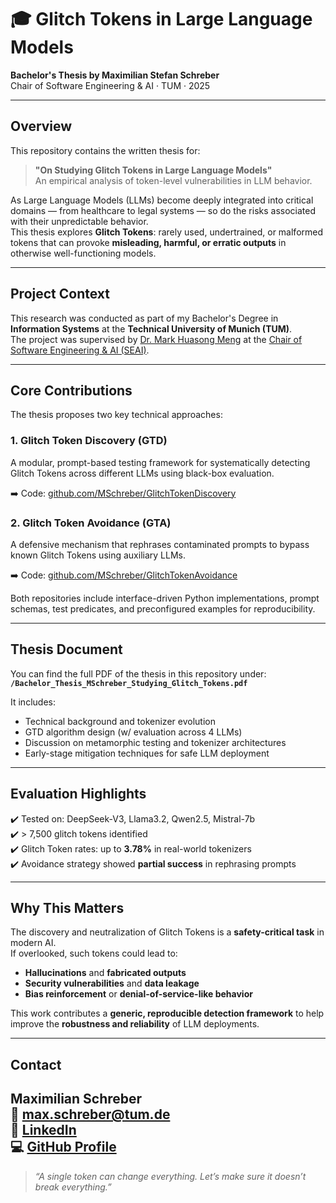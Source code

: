# 🎓 Glitch Tokens in Large Language Models

**Bachelor's Thesis by Maximilian Stefan Schreber**  
Chair of Software Engineering & AI · TUM · 2025

---

## Overview

This repository contains the written thesis for:

> **"On Studying Glitch Tokens in Large Language Models"**  
> An empirical analysis of token-level vulnerabilities in LLM behavior.

As Large Language Models (LLMs) become deeply integrated into critical domains — from healthcare to legal systems — so do the risks associated with their unpredictable behavior.  
This thesis explores **Glitch Tokens**: rarely used, undertrained, or malformed tokens that can provoke **misleading, harmful, or erratic outputs** in otherwise well-functioning models.

---

## Project Context

This research was conducted as part of my Bachelor's Degree in **Information Systems** at the **Technical University of Munich (TUM)**.  
The project was supervised by [Dr. Mark Huasong Meng](https://www.cs.cit.tum.de/seai/team/mark-huasong-meng/) at the [Chair of Software Engineering & AI (SEAI)](https://www.cs.cit.tum.de/seai/).

---

## Core Contributions

The thesis proposes two key technical approaches:

### 1. Glitch Token Discovery (GTD)  
A modular, prompt-based testing framework for systematically detecting Glitch Tokens across different LLMs using black-box evaluation.

➡️ Code: [github.com/MSchreber/GlitchTokenDiscovery](https://github.com/MSchreber/GlitchTokenDiscovery)

### 2. Glitch Token Avoidance (GTA)  
A defensive mechanism that rephrases contaminated prompts to bypass known Glitch Tokens using auxiliary LLMs.

➡️ Code: [github.com/MSchreber/GlitchTokenAvoidance](https://github.com/MSchreber/GlitchTokenAvoidance)

Both repositories include interface-driven Python implementations, prompt schemas, test predicates, and preconfigured examples for reproducibility.

---

## Thesis Document

You can find the full PDF of the thesis in this repository under:  
**`/Bachelor_Thesis_MSchreber_Studying_Glitch_Tokens.pdf`**

It includes:
- Technical background and tokenizer evolution
- GTD algorithm design (w/ evaluation across 4 LLMs)
- Discussion on metamorphic testing and tokenizer architectures
- Early-stage mitigation techniques for safe LLM deployment

---

## Evaluation Highlights

✔️ Tested on: DeepSeek-V3, Llama3.2, Qwen2.5, Mistral-7b  
✔️ > 7,500 glitch tokens identified  
✔️ Glitch Token rates: up to **3.78%** in real-world tokenizers  
✔️ Avoidance strategy showed **partial success** in rephrasing prompts

---

## Why This Matters

The discovery and neutralization of Glitch Tokens is a **safety-critical task** in modern AI.  
If overlooked, such tokens could lead to:
- **Hallucinations** and **fabricated outputs**
- **Security vulnerabilities** and **data leakage**
- **Bias reinforcement** or **denial-of-service-like behavior**

This work contributes a **generic, reproducible detection framework** to help improve the **robustness and reliability** of LLM deployments.

---

## Contact

Maximilian Schreber  
📧 max.schreber@tum.de  
🔗 [LinkedIn](https://www.linkedin.com/in/maximilian-stefan-schreber-209513299)  
💻 [GitHub Profile](https://github.com/MSchreber) 
---

> *“A single token can change everything. Let’s make sure it doesn’t break everything.”*

